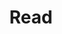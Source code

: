 ---
title: "Read"
description: "Explore our community's experiences"
draft: false
bg_image: "images/slider-bg.jpg"
---